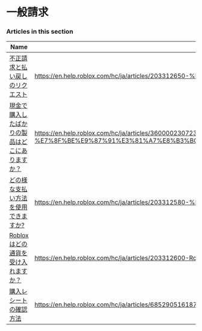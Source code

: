 # 一般請求  
### Articles in this section
Name|URL
-|-
[不正請求と払い戻しのリクエスト](./不正請求と払い戻しのリクエスト.html) |https://en.help.roblox.com/hc/ja/articles/203312650-%E4%B8%8D%E6%AD%A3%E8%AB%8B%E6%B1%82%E3%81%A8%E6%89%95%E3%81%84%E6%88%BB%E3%81%97%E3%81%AE%E3%83%AA%E3%82%AF%E3%82%A8%E3%82%B9%E3%83%88
[現金で購入したばかりの製品はどこにありますか？](./現金で購入したばかりの製品はどこにありますか？.html) |https://en.help.roblox.com/hc/ja/articles/360000230723-%E7%8F%BE%E9%87%91%E3%81%A7%E8%B3%BC%E5%85%A5%E3%81%97%E3%81%9F%E3%81%B0%E3%81%8B%E3%82%8A%E3%81%AE%E8%A3%BD%E5%93%81%E3%81%AF%E3%81%A9%E3%81%93%E3%81%AB%E3%81%82%E3%82%8A%E3%81%BE%E3%81%99%E3%81%8B-
[どの様な支払い方法を使用できますか?](./どの様な支払い方法を使用できますか-.html) |https://en.help.roblox.com/hc/ja/articles/203312580-%E3%81%A9%E3%81%AE%E6%A7%98%E3%81%AA%E6%94%AF%E6%89%95%E3%81%84%E6%96%B9%E6%B3%95%E3%82%92%E4%BD%BF%E7%94%A8%E3%81%A7%E3%81%8D%E3%81%BE%E3%81%99%E3%81%8B-
[Robloxはどの通貨を受け入れますか？](./Robloxはどの通貨を受け入れますか？.html) |https://en.help.roblox.com/hc/ja/articles/203312600-Roblox%E3%81%AF%E3%81%A9%E3%81%AE%E9%80%9A%E8%B2%A8%E3%82%92%E5%8F%97%E3%81%91%E5%85%A5%E3%82%8C%E3%81%BE%E3%81%99%E3%81%8B-
[購入レシートの確認方法](./購入レシートの確認方法.html) |https://en.help.roblox.com/hc/ja/articles/6852905161876-%E8%B3%BC%E5%85%A5%E3%83%AC%E3%82%B7%E3%83%BC%E3%83%88%E3%81%AE%E7%A2%BA%E8%AA%8D%E6%96%B9%E6%B3%95